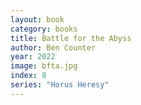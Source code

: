 ```yaml
---
layout: book
category: books
title: Battle for the Abyss
author: Ben Counter
year: 2022
image: bfta.jpg
index: 8
series: "Horus Heresy"
---
```

